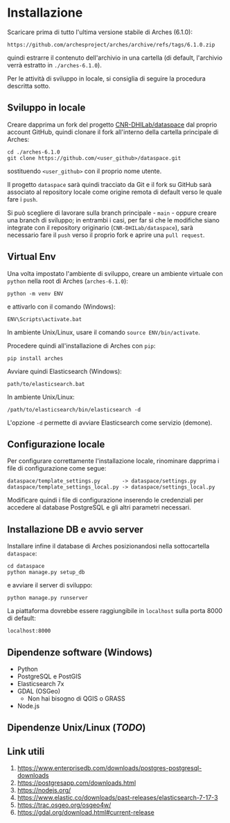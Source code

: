 # Installazione

Scaricare prima di tutto l'ultima versione stabile di Arches (6.1.0):

    https://github.com/archesproject/arches/archive/refs/tags/6.1.0.zip

quindi estrarre il contenuto dell'archivio in una cartella (di default, l'archivio verrà estratto in `./arches-6.1.0`).

Per le attività di sviluppo in locale, si consiglia di seguire la procedura descritta sotto.

## Sviluppo in locale

Creare dapprima un fork del progetto [CNR-DHILab/dataspace](https://github.com/CNR-DHILab/dataspace) dal proprio account GitHub, quindi clonare il fork all'interno della cartella principale di Arches:

    cd ./arches-6.1.0
    git clone https://github.com/<user_github>/dataspace.git

sostituendo `<user_github>` con il proprio nome utente.

Il progetto `dataspace` sarà quindi tracciato da Git e il fork su GitHub sarà associato al repository locale come origine remota di default verso le quale fare i `push`.

Si può scegliere di lavorare sulla branch principale - `main` - oppure creare una branch di sviluppo; in entrambi i casi, per far sì che le modifiche siano integrate con il repository originario (`CNR-DHILab/dataspace`), sarà necessario fare il `push` verso il proprio fork e aprire una `pull request`.

## Virtual Env

Una volta impostato l'ambiente di sviluppo, creare un ambiente virtuale con `python` nella root di Arches (`arches-6.1.0`):

    python -m venv ENV

e attivarlo con il comando (Windows):

    ENV\Scripts\activate.bat

In ambiente Unix/Linux, usare il comando `source ENV/bin/activate`.

Procedere quindi all'installazione di Arches con `pip`:

    pip install arches

Avviare quindi Elasticsearch (Windows):

    path/to/elasticsearch.bat

In ambiente Unix/Linux:

    /path/to/elasticsearch/bin/elasticsearch -d

L'opzione `-d` permette di avviare Elasticsearch come servizio (demone).

## Configurazione locale

Per configurare correttamente l'installazione locale, rinominare dapprima i file di configurazione come segue:

    dataspace/template_settings.py       -> dataspace/settings.py
    dataspace/template_settings_local.py -> dataspace/settings_local.py

Modificare quindi i file di configurazione inserendo le credenziali per accedere al database PostgreSQL e gli altri parametri necessari.

## Installazione DB e avvio server

Installare infine il database di Arches posizionandosi nella sottocartella `dataspace`:
    
    cd dataspace
    python manage.py setup_db

e avviare il server di sviluppo:

    python manage.py runserver

La piattaforma dovrebbe essere raggiungibile in `localhost` sulla porta 8000 di default:

    localhost:8000

## Dipendenze software (Windows)
- Python
- PostgreSQL e PostGIS
- Elasticsearch 7x
- GDAL (OSGeo)
  - Non hai bisogno di QGIS o GRASS
- Node.js

## Dipendenze Unix/Linux (***TODO***)

## Link utili

1. https://www.enterprisedb.com/downloads/postgres-postgresql-downloads
2. https://postgresapp.com/downloads.html
3. https://nodejs.org/
4. https://www.elastic.co/downloads/past-releases/elasticsearch-7-17-3
5. https://trac.osgeo.org/osgeo4w/
6. https://gdal.org/download.html#current-release

